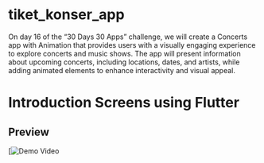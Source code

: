 # tiket_konser_app

On day 16 of the “30 Days 30 Apps” challenge, we will create a Concerts app with Animation that provides users with a visually engaging experience to explore concerts and music shows. The app will present information about upcoming concerts, including locations, dates, and artists, while adding animated elements to enhance interactivity and visual appeal.

# Introduction Screens using Flutter

## Preview

[![Demo Video](https://github.com/user-attachments/assets/26c3ab70-1046-4d1a-aa96-71638f734c6e
)

